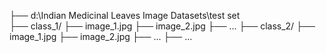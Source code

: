 ├── d:\Indian Medicinal Leaves Image Datasets\test set\
    ├── class_1/
        ├── image_1.jpg
        ├── image_2.jpg
        ├── ...
    ├── class_2/
        ├── image_1.jpg
        ├── image_2.jpg
        ├── ...
    ├── ...
